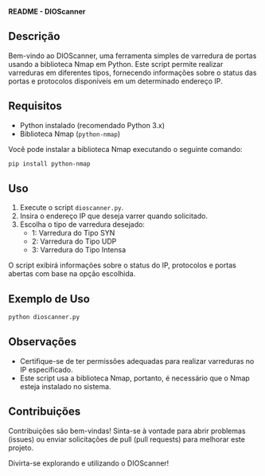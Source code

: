 **README - DIOScanner**

## Descrição
Bem-vindo ao DIOScanner, uma ferramenta simples de varredura de portas usando a biblioteca Nmap em Python. Este script permite realizar varreduras em diferentes tipos, fornecendo informações sobre o status das portas e protocolos disponíveis em um determinado endereço IP.

## Requisitos
- Python instalado (recomendado Python 3.x)
- Biblioteca Nmap (`python-nmap`)

Você pode instalar a biblioteca Nmap executando o seguinte comando:
```bash
pip install python-nmap
```

## Uso
1. Execute o script `dioscanner.py`.
2. Insira o endereço IP que deseja varrer quando solicitado.
3. Escolha o tipo de varredura desejado:
   - 1: Varredura do Tipo SYN
   - 2: Varredura do Tipo UDP
   - 3: Varredura do Tipo Intensa

O script exibirá informações sobre o status do IP, protocolos e portas abertas com base na opção escolhida.

## Exemplo de Uso
```bash
python dioscanner.py
```

## Observações
- Certifique-se de ter permissões adequadas para realizar varreduras no IP especificado.
- Este script usa a biblioteca Nmap, portanto, é necessário que o Nmap esteja instalado no sistema.

## Contribuições
Contribuições são bem-vindas! Sinta-se à vontade para abrir problemas (issues) ou enviar solicitações de pull (pull requests) para melhorar este projeto.

Divirta-se explorando e utilizando o DIOScanner!